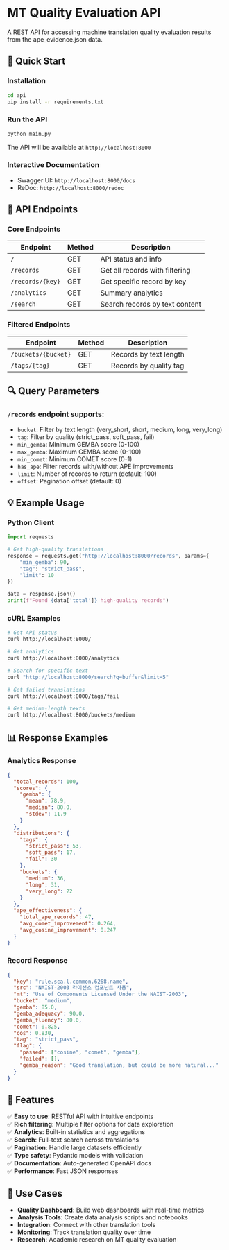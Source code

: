 # MT Quality Evaluation API

A REST API for accessing machine translation quality evaluation results from the ape_evidence.json data.

## 🚀 Quick Start

### Installation
```bash
cd api
pip install -r requirements.txt
```

### Run the API
```bash
python main.py
```

The API will be available at `http://localhost:8000`

### Interactive Documentation
- Swagger UI: `http://localhost:8000/docs`
- ReDoc: `http://localhost:8000/redoc`

## 📡 API Endpoints

### Core Endpoints

| Endpoint | Method | Description |
|----------|--------|-------------|
| `/` | GET | API status and info |
| `/records` | GET | Get all records with filtering |
| `/records/{key}` | GET | Get specific record by key |
| `/analytics` | GET | Summary analytics |
| `/search` | GET | Search records by text content |

### Filtered Endpoints

| Endpoint | Method | Description |
|----------|--------|-------------|
| `/buckets/{bucket}` | GET | Records by text length |
| `/tags/{tag}` | GET | Records by quality tag |

## 🔍 Query Parameters

### `/records` endpoint supports:
- `bucket`: Filter by text length (very_short, short, medium, long, very_long)
- `tag`: Filter by quality (strict_pass, soft_pass, fail)
- `min_gemba`: Minimum GEMBA score (0-100)
- `max_gemba`: Maximum GEMBA score (0-100)
- `min_comet`: Minimum COMET score (0-1)
- `has_ape`: Filter records with/without APE improvements
- `limit`: Number of records to return (default: 100)
- `offset`: Pagination offset (default: 0)

## 💡 Example Usage

### Python Client
```python
import requests

# Get high-quality translations
response = requests.get("http://localhost:8000/records", params={
    "min_gemba": 90,
    "tag": "strict_pass",
    "limit": 10
})

data = response.json()
print(f"Found {data['total']} high-quality records")
```

### cURL Examples
```bash
# Get API status
curl http://localhost:8000/

# Get analytics
curl http://localhost:8000/analytics

# Search for specific text
curl "http://localhost:8000/search?q=buffer&limit=5"

# Get failed translations
curl http://localhost:8000/tags/fail

# Get medium-length texts
curl http://localhost:8000/buckets/medium
```

## 📊 Response Examples

### Analytics Response
```json
{
  "total_records": 100,
  "scores": {
    "gemba": {
      "mean": 78.9,
      "median": 80.0,
      "stdev": 11.9
    }
  },
  "distributions": {
    "tags": {
      "strict_pass": 53,
      "soft_pass": 17,
      "fail": 30
    },
    "buckets": {
      "medium": 36,
      "long": 31,
      "very_long": 22
    }
  },
  "ape_effectiveness": {
    "total_ape_records": 47,
    "avg_comet_improvement": 0.264,
    "avg_cosine_improvement": 0.247
  }
}
```

### Record Response
```json
{
  "key": "rule.sca.l.common.6268.name",
  "src": "NAIST-2003 라이선스 컴포넌트 사용",
  "mt": "Use of Components Licensed Under the NAIST-2003",
  "bucket": "medium",
  "gemba": 85.0,
  "gemba_adequacy": 90.0,
  "gemba_fluency": 80.0,
  "comet": 0.825,
  "cos": 0.830,
  "tag": "strict_pass",
  "flag": {
    "passed": ["cosine", "comet", "gemba"],
    "failed": [],
    "gemba_reason": "Good translation, but could be more natural..."
  }
}
```

## 🔧 Features

✅ **Easy to use**: RESTful API with intuitive endpoints  
✅ **Rich filtering**: Multiple filter options for data exploration  
✅ **Analytics**: Built-in statistics and aggregations  
✅ **Search**: Full-text search across translations  
✅ **Pagination**: Handle large datasets efficiently  
✅ **Type safety**: Pydantic models with validation  
✅ **Documentation**: Auto-generated OpenAPI docs  
✅ **Performance**: Fast JSON responses  

## 🎯 Use Cases

- **Quality Dashboard**: Build web dashboards with real-time metrics
- **Analysis Tools**: Create data analysis scripts and notebooks  
- **Integration**: Connect with other translation tools
- **Monitoring**: Track translation quality over time
- **Research**: Academic research on MT quality evaluation
